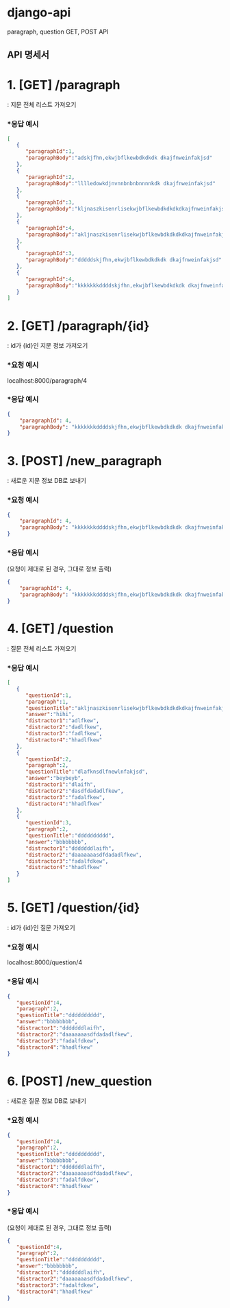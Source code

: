 # django-api
paragraph, question GET, POST API

## API 명세서

# 1. [GET] /paragraph

: 지문 전체 리스트 가져오기

### *응답 예시

```json
[
   {
      "paragraphId":1,
      "paragraphBody":"adskjfhn,ekwjbflkewbdkdkdk dkajfnweinfakjsd"
   },
   {
      "paragraphId":2,
      "paragraphBody":"lllledowkdjnvnnbnbnbnnnnkdk dkajfnweinfakjsd"
   },
   {
      "paragraphId":3,
      "paragraphBody":"kljnaszkisenrlisekwjbflkewbdkdkdkdkajfnweinfakjsd"
   },
   {
      "paragraphId":4,
      "paragraphBody":"akljnaszkisenrlisekwjbflkewbdkdkdkdkajfnweinfakjsd"
   },
   {
      "paragraphId":3,
      "paragraphBody":"dddddskjfhn,ekwjbflkewbdkdkdk dkajfnweinfakjsd"
   },
   {
      "paragraphId":4,
      "paragraphBody":"kkkkkkkddddskjfhn,ekwjbflkewbdkdkdk dkajfnweinfakjsd"
   }
]
```

# 2. [GET] /paragraph/{id}

: id가 {id}인 지문 정보 가져오기

### *요청 예시

localhost:8000/paragraph/4

### *응답 예시

```json
{
    "paragraphId": 4, 
    "paragraphBody": "kkkkkkkddddskjfhn,ekwjbflkewbdkdkdk dkajfnweinfakjsd"
}
```

# 3. [POST] /new_paragraph

: 새로운 지문 정보 DB로 보내기

### *요청 예시

```json
{
    "paragraphId": 4, 
    "paragraphBody": "kkkkkkkddddskjfhn,ekwjbflkewbdkdkdk dkajfnweinfakjsd"
}
```

### *응답 예시

(요청이 제대로 된 경우, 그대로 정보 출력)

```json
{
    "paragraphId": 4, 
    "paragraphBody": "kkkkkkkddddskjfhn,ekwjbflkewbdkdkdk dkajfnweinfakjsd"
}
```

# 4. [GET] /question

: 질문 전체 리스트 가져오기

### *응답 예시

```json
[
   {
      "questionId":1,
      "paragraph":1,
      "questionTitle":"akljnaszkisenrlisekwjbflkewbdkdkdkdkajfnweinfakjsd",
      "answer":"hihi",
      "distractor1":"adlfkew",
      "distractor2":"dadlfkew",
      "distractor3":"fadlfkew",
      "distractor4":"hhadlfkew"
   },
   {
      "questionId":2,
      "paragraph":2,
      "questionTitle":"dlafknsdlfnewlnfakjsd",
      "answer":"beybeyb",
      "distractor1":"dlaifh",
      "distractor2":"dasdfdadadlfkew",
      "distractor3":"fadalfkew",
      "distractor4":"hhadlfkew"
   },
   {
      "questionId":3,
      "paragraph":2,
      "questionTitle":"dddddddddd",
      "answer":"bbbbbbbb",
      "distractor1":"dddddddlaifh",
      "distractor2":"daaaaaaasdfdadadlfkew",
      "distractor3":"fadalfdkew",
      "distractor4":"hhadlfkew"
   }
]
```

# 5. [GET] /question/{id}

: id가 {id}인 질문 가져오기

### *요청 예시

localhost:8000/question/4

### *응답 예시

```json
{
   "questionId":4,
   "paragraph":2,
   "questionTitle":"dddddddddd",
   "answer":"bbbbbbbb",
   "distractor1":"dddddddlaifh",
   "distractor2":"daaaaaaasdfdadadlfkew",
   "distractor3":"fadalfdkew",
   "distractor4":"hhadlfkew"
}
```

# 6. [POST] /new_question

: 새로운 질문 정보 DB로 보내기

### *요청 예시

```json
{
   "questionId":4,
   "paragraph":2,
   "questionTitle":"dddddddddd",
   "answer":"bbbbbbbb",
   "distractor1":"dddddddlaifh",
   "distractor2":"daaaaaaasdfdadadlfkew",
   "distractor3":"fadalfdkew",
   "distractor4":"hhadlfkew"
}
```

### *응답 예시

(요청이 제대로 된 경우, 그대로 정보 출력)
```json
{
   "questionId":4,
   "paragraph":2,
   "questionTitle":"dddddddddd",
   "answer":"bbbbbbbb",
   "distractor1":"dddddddlaifh",
   "distractor2":"daaaaaaasdfdadadlfkew",
   "distractor3":"fadalfdkew",
   "distractor4":"hhadlfkew"
}
```
